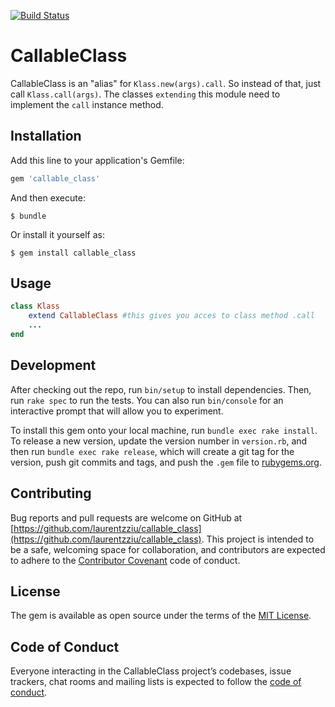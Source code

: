 [![Build Status](https://travis-ci.org/laurentzziu/callable_class.svg?branch=master)](https://travis-ci.org/laurentzziu/callable_class)

# CallableClass

CallableClass is an "alias" for `Klass.new(args).call`.
So instead of that, just call `Klass.call(args)`.
The classes `extending` this module need to implement the `call` instance method.

## Installation

Add this line to your application's Gemfile:

```ruby
gem 'callable_class'
```

And then execute:

    $ bundle

Or install it yourself as:

    $ gem install callable_class

## Usage

```ruby
class Klass
    extend CallableClass #this gives you acces to class method .call
    ...
end
```

## Development

After checking out the repo, run `bin/setup` to install dependencies. Then, run `rake spec` to run the tests. You can also run `bin/console` for an interactive prompt that will allow you to experiment.

To install this gem onto your local machine, run `bundle exec rake install`. To release a new version, update the version number in `version.rb`, and then run `bundle exec rake release`, which will create a git tag for the version, push git commits and tags, and push the `.gem` file to [rubygems.org](https://rubygems.org).

## Contributing

Bug reports and pull requests are welcome on GitHub at [https://github.com/laurentzziu/callable_class](https://github.com/laurentzziu/callable_class). This project is intended to be a safe, welcoming space for collaboration, and contributors are expected to adhere to the [Contributor Covenant](http://contributor-covenant.org) code of conduct.

## License

The gem is available as open source under the terms of the [MIT License](https://opensource.org/licenses/MIT).

## Code of Conduct

Everyone interacting in the CallableClass project’s codebases, issue trackers, chat rooms and mailing lists is expected to follow the [code of conduct](https://github.com/laurentzziu/callable_class/blob/master/CODE_OF_CONDUCT.md).
